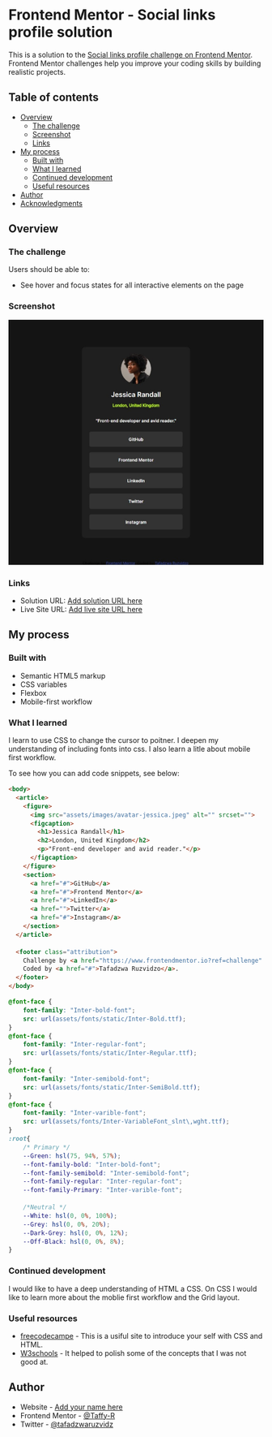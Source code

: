 # Frontend Mentor - Social links profile solution

This is a solution to the [Social links profile challenge on Frontend Mentor](https://www.frontendmentor.io/challenges/social-links-profile-UG32l9m6dQ). Frontend Mentor challenges help you improve your coding skills by building realistic projects. 

## Table of contents

- [Overview](#overview)
  - [The challenge](#the-challenge)
  - [Screenshot](#screenshot)
  - [Links](#links)
- [My process](#my-process)
  - [Built with](#built-with)
  - [What I learned](#what-i-learned)
  - [Continued development](#continued-development)
  - [Useful resources](#useful-resources)
- [Author](#author)
- [Acknowledgments](#acknowledgments)

## Overview

### The challenge

Users should be able to:

- See hover and focus states for all interactive elements on the page

### Screenshot

![](assets/images/screenshot.jpeg)


### Links

- Solution URL: [Add solution URL here](https://your-solution-url.com)
- Live Site URL: [Add live site URL here](https://your-live-site-url.com)

## My process

### Built with

- Semantic HTML5 markup
- CSS variables
- Flexbox
- Mobile-first workflow

### What I learned

I learn to use CSS to change the cursor to poitner.
I deepen my understanding of including fonts into css.
I also learn a litle about mobile first workflow.

To see how you can add code snippets, see below:

```html
<body>
  <article>
    <figure>
      <img src="assets/images/avatar-jessica.jpeg" alt="" srcset="">
      <figcaption>
        <h1>Jessica Randall</h1>
        <h2>London, United Kingdom</h2>
        <p>"Front-end developer and avid reader."</p>
      </figcaption>
    </figure>
    <section>
      <a href="#">GitHub</a>
      <a href="#">Frontend Mentor</a>
      <a href="#">LinkedIn</a>
      <a href="">Twitter</a>
      <a href="#">Instagram</a>
    </section>
  </article>
    
  <footer class="attribution">
    Challenge by <a href="https://www.frontendmentor.io?ref=challenge" target="_blank">Frontend Mentor</a>. 
    Coded by <a href="#">Tafadzwa Ruzvidzo</a>.
  </footer>
</body>
```
```css
@font-face {
    font-family: "Inter-bold-font";
    src: url(assets/fonts/static/Inter-Bold.ttf);
}
@font-face {
    font-family: "Inter-regular-font";
    src: url(assets/fonts/static/Inter-Regular.ttf);
}
@font-face {
    font-family: "Inter-semibold-font";
    src: url(assets/fonts/static/Inter-SemiBold.ttf);
}
@font-face {
    font-family: "Inter-varible-font";
    src: url(assets/fonts/Inter-VariableFont_slnt\,wght.ttf);
}
:root{
    /* Primary */
    --Green: hsl(75, 94%, 57%);
    --font-family-bold: "Inter-bold-font";
    --font-family-semibold: "Inter-semibold-font";
    --font-family-regular: "Inter-regular-font";
    --font-family-Primary: "Inter-varible-font";
    
    /*Neutral */
    --White: hsl(0, 0%, 100%);
    --Grey: hsl(0, 0%, 20%);
    --Dark-Grey: hsl(0, 0%, 12%);
    --Off-Black: hsl(0, 0%, 8%);
}
```

### Continued development

I would like to have a deep understanding of HTML a CSS. On CSS I would like to learn more about the moblie first workflow and the Grid layout.


### Useful resources

- [freecodecampe](https://www.freecodecampe.com) - This is a usiful site to introduce your self with CSS and HTML.
- [W3schools](https://www.w3schools.com) - It helped to polish some of the concepts that I was not good at.


## Author

- Website - [Add your name here](https://www.your-site.com)
- Frontend Mentor - [@Taffy-R](https://www.frontendmentor.io/profile/@Taffy-R)
- Twitter - [@tafadzwaruzvidz](https://www.twitter.com/@tafadzwaruzvidz)
